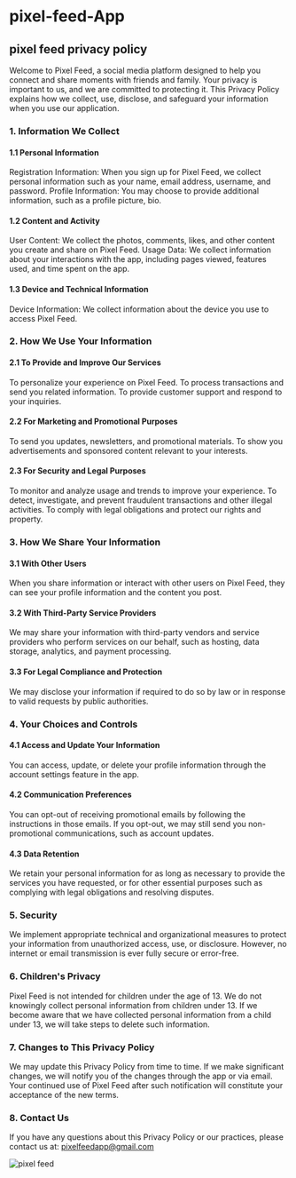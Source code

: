 # pixel-feed-App

<H2>  pixel feed privacy policy </h2>

Welcome to Pixel Feed, a social media platform designed to help you connect and share moments with friends and family. Your privacy is important to us, and we are committed to protecting it. This Privacy Policy explains how we collect, use, disclose, and safeguard your information when you use our application.

<H3> 1. Information We Collect </H3>

<H4> 1.1 Personal Information </H4>
Registration Information: When you sign up for Pixel Feed, we collect personal information such as your name, email address, username, and password.
Profile Information: You may choose to provide additional information, such as a profile picture, bio.

<H4> 1.2 Content and Activity </H4>
User Content: We collect the photos, comments, likes, and other content you create and share on Pixel Feed.
Usage Data: We collect information about your interactions with the app, including pages viewed, features used, and time spent on the app.

<H4> 1.3 Device and Technical Information </H4>
Device Information: We collect information about the device you use to access Pixel Feed.


<H3> 2. How We Use Your Information </H3>

<H4> 2.1 To Provide and Improve Our Services </H4>
To personalize your experience on Pixel Feed.
To process transactions and send you related information.
To provide customer support and respond to your inquiries.

<H4> 2.2 For Marketing and Promotional Purposes </H4>
To send you updates, newsletters, and promotional materials.
To show you advertisements and sponsored content relevant to your interests.

<H4> 2.3 For Security and Legal Purposes </H4>
To monitor and analyze usage and trends to improve your experience.
To detect, investigate, and prevent fraudulent transactions and other illegal activities.
To comply with legal obligations and protect our rights and property.


<H3> 3. How We Share Your Information </H3>

<H4> 3.1 With Other Users </H4>
When you share information or interact with other users on Pixel Feed, they can see your profile information and the content you post.

<H4> 3.2 With Third-Party Service Providers </H4>
We may share your information with third-party vendors and service providers who perform services on our behalf, such as hosting, data storage, analytics, and payment processing.

<H4> 3.3 For Legal Compliance and Protection </H4>
We may disclose your information if required to do so by law or in response to valid requests by public authorities.


<H3> 4. Your Choices and Controls </H3>

<H4> 4.1 Access and Update Your Information </H4>
You can access, update, or delete your profile information through the account settings feature in the app.

<H4> 4.2 Communication Preferences </H4>
You can opt-out of receiving promotional emails by following the instructions in those emails. If you opt-out, we may still send you non-promotional communications, such as account updates.

<H4> 4.3 Data Retention </H4>
We retain your personal information for as long as necessary to provide the services you have requested, or for other essential purposes such as complying with legal obligations and resolving disputes.


<H3> 5. Security </H3>

We implement appropriate technical and organizational measures to protect your information from unauthorized access, use, or disclosure. However, no internet or email transmission is ever fully secure or error-free.


<H3> 6. Children's Privacy </H3>

Pixel Feed is not intended for children under the age of 13. We do not knowingly collect personal information from children under 13. If we become aware that we have collected personal information from a child under 13, we will take steps to delete such information.


<H3> 7. Changes to This Privacy Policy </H3>

We may update this Privacy Policy from time to time. If we make significant changes, we will notify you of the changes through the app or via email. Your continued use of Pixel Feed after such notification will constitute your acceptance of the new terms.


<H3> 8. Contact Us </H3>

If you have any questions about this Privacy Policy or our practices, please contact us at:
pixelfeedapp@gmail.com

![pixel feed](https://github.com/user-attachments/assets/552c4926-3223-4721-8d74-16547a49ba18)

